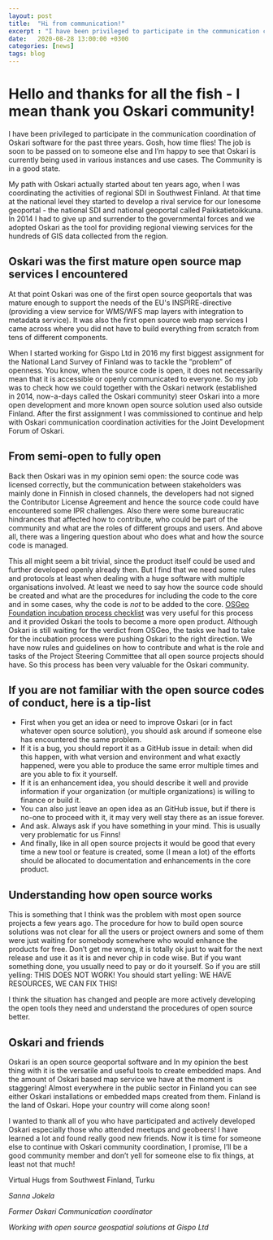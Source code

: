 ```yaml
---
layout: post
title:  "Hi from communication!"
excerpt : "I have been privileged to participate in the communication coordination of Oskari software for the past three years. Gosh, how the time flies!"
date:   2020-08-28 13:00:00 +0300
categories: [news]
tags: blog
---
```



# Hello and thanks for all the fish - I mean thank you Oskari community!

I have been privileged to participate in the communication coordination of Oskari software for the past three years. Gosh, how time flies! 
The job is soon to be passed on to someone else and I’m happy to see that Oskari is currently being used in various instances and use cases. The Community is in a good state.

My path with Oskari actually started about ten years ago, when I was coordinating the activities of regional SDI in Southwest Finland. 
At that time at the national level they started to develop a rival service for our lonesome geoportal  - the national SDI and national geoportal called Paikkatietoikkuna. 
In 2014 I had to give up and surrender to the governmental forces and we adopted Oskari as the tool for providing regional viewing services for the hundreds of GIS data collected from the region. 

## Oskari was the first mature open source map services I encountered

At that point Oskari was one of the first open source geoportals that was mature enough to support the needs of the EU's INSPIRE-directive (providing a view service for WMS/WFS map layers with integration to metadata service).
It was also the first open source web map services I came across where you did not have to build everything from scratch from tens of different components. 

When I started working for Gispo Ltd in 2016 my first biggest assignment for the National Land Survey of Finland was to tackle the “problem” of openness. 
You know, when the source code is open, it does not necessarily mean that it is accessible or openly communicated to everyone. 
So my job was to check how we could together with the Oskari network (established in 2014, now-a-days called the Oskari community) steer Oskari into a more open development 
and more known open source solution used also outside Finland. After the first assignment I was commissioned to continue and help with Oskari communication coordination activities for the Joint Development Forum of Oskari.

## From semi-open to fully open

Back then Oskari was in my opinion semi open: the source code was licensed correctly, but the communication between stakeholders was mainly done in Finnish in closed channels, 
the developers had not signed the Contributor License Agreement and hence the source code could have encountered some IPR challenges. 
Also there were some bureaucratic hindrances that affected how to contribute, who could be part of the community and what are the roles of different groups and users. 
And above all, there was a lingering question about who does what and how the source code is managed.

This all might seem a bit trivial, since the product itself could be used and further developed openly already then. 
But I find that we need some rules and protocols at least when dealing with a huge software with multiple organisations involved. 
At least we need to say how the source code should be created and what are the procedures for including the code to the core and in some cases, why the code is _not_ to be added to the core. 
[OSGeo Foundation incubation process checklist](https://wiki.osgeo.org/wiki/Incubation_Committee) was very useful for this process and it provided Oskari the tools to become a more open product. 
Although Oskari is still waiting for the verdict from OSGeo, the tasks we had to take for the incubation process were pushing Oskari to the right direction. 
We have now rules and guidelines on how to contribute and what is the role and tasks of the Project Steering Committee that all open source projects should have. 
So this process has been very valuable for the Oskari community. 

## If you are not familiar with the open source codes of conduct, here is a tip-list

- First when you get an idea or need to improve Oskari (or in fact whatever open source solution), you should ask around if someone else has encountered the same problem. 
- If it is a bug, you should report it as a GitHub issue in detail: when did this happen, with what version and environment and what exactly happened, were you able to produce the same error multiple times and are you able to fix it yourself. 
- If it is an enhancement idea, you should describe it well and provide information if your organization (or multiple organizations) is willing to finance or build it.
- You can also just leave an open idea as an GitHub issue, but if there is no-one to proceed with it, it may very well stay there as an issue forever. 
- And ask. Always ask if you have something in your mind. This is usually very problematic for us Finns! 
- And finally, like in all open source projects it would be good that every time a new tool or feature is created, some (I mean a lot) of the efforts should be allocated to documentation and enhancements in the core product. 

## Understanding how open source works

This is something that I think was the problem with most open source projects a few years ago. The procedure for how to build open source solutions was not clear for all the users or project owners and some of them were just waiting for somebody somewhere who would enhance the products for free. Don’t get me wrong, it is totally ok just to wait for the next release and use it as it is and never chip in code wise. But if you want something done, you usually need to pay or do it yourself. So if you are still yelling: THIS DOES NOT WORK! You should start yelling: WE HAVE RESOURCES, WE CAN FIX THIS! 

I think the situation has changed and people are more actively developing the open tools they need and understand the procedures of open source better.

## Oskari and friends

Oskari is an open source geoportal software and In my opinion the best thing with it is the versatile and useful tools to create embedded maps. And the amount of Oskari based map service we have at the moment is staggering! Almost everywhere in the public sector in Finland you can see either Oskari installations or embedded maps created from them. Finland is the land of Oskari. Hope your country will come along soon!

I wanted to thank all of you who have participated and actively developed Oskari especially those who attended meetups and geobeers! I have learned a lot and found really good new friends. Now it is time for someone else to continue with Oskari community coordination, I promise, I’ll be a good community member and don’t yell for someone else to fix things, at least not that much!

Virtual Hugs from Southwest Finland, Turku

*Sanna Jokela*

*Former Oskari Communication coordinator*

*Working with open source geospatial solutions at Gispo Ltd*